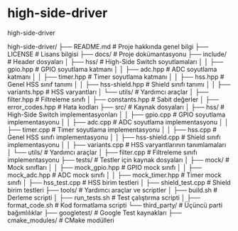 # high-side-driver
high-side-driver

high-side-driver/
├── README.md               # Proje hakkında genel bilgi
├── LICENSE                 # Lisans bilgisi
├── docs/                   # Proje dokümantasyonu
├── include/                # Header dosyaları
│   ├── hss/                # High-Side Switch soyutlamaları
│   │   ├── gpio.hpp        # GPIO soyutlama katmanı
│   │   ├── adc.hpp         # ADC soyutlama katmanı
│   │   ├── timer.hpp       # Timer soyutlama katmanı
│   │   ├── hss.hpp         # Genel HSS sınıf tanımı
│   │   ├── hss-shield.hpp  # Shield sınıfı tanımı
│   │   ├── variants.hpp    # HSS varyantları
│   └── utils/              # Yardımcı araçlar
│       ├── filter.hpp      # Filtreleme sınıfı
│       ├── constants.hpp   # Sabit değerler
│       ├── error_codes.hpp # Hata kodları
├── src/                    # Kaynak dosyaları
│   ├── hss/                # High-Side Switch implementasyonları
│   │   ├── gpio.cpp        # GPIO soyutlama implementasyonu
│   │   ├── adc.cpp         # ADC soyutlama implementasyonu
│   │   ├── timer.cpp       # Timer soyutlama implementasyonu
│   │   ├── hss.cpp         # Genel HSS sınıfı implementasyonu
│   │   ├── hss-shield.cpp  # Shield sınıfı implementasyonu
│   │   ├── variants.cpp    # HSS varyantlarının tanımlamaları
│   └── utils/              # Yardımcı araçlar
│       ├── filter.cpp      # Filtreleme sınıfı implementasyonu
├── tests/                  # Testler için kaynak dosyaları
│   ├── mock/               # Mock sınıfları
│   │   ├── mock_gpio.hpp   # GPIO mock sınıfı
│   │   ├── mock_adc.hpp    # ADC mock sınıfı
│   │   ├── mock_timer.hpp  # Timer mock sınıfı
│   ├── hss_test.cpp        # HSS birim testleri
│   ├── shield_test.cpp     # Shield birim testleri
├── tools/                  # Yardımcı araçlar ve scriptler
│   ├── build.sh            # Derleme scripti
│   ├── run_tests.sh        # Test çalıştırma scripti
│   ├── format_code.sh      # Kod formatlama scripti
└── third_party/            # Üçüncü parti bağımlılıklar
    ├── googletest/         # Google Test kaynakları
    ├── cmake_modules/      # CMake modülleri
